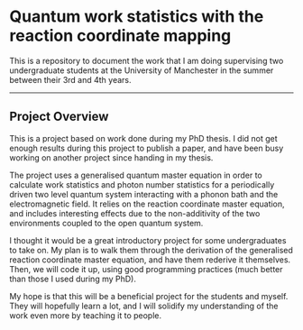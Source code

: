 # Quantum work statistics with the reaction coordinate mapping

This is a repository to document the work that I am doing supervising two undergraduate students at the University of Manchester in the summer between their 3rd and 4th years.

---

## Project Overview

This is a project based on work done during my PhD thesis. I did not get enough results during this project to publish a paper, and have been busy working on another project since handing in my thesis. 

The project uses a generalised quantum master equation in order to calculate work statistics and photon number statistics for a periodically driven two level quantum system interacting with a phonon bath and the electromagnetic field. It relies on the reaction coordinate master equation, and includes interesting effects due to the non-additivity of the two environments coupled to the open quantum system.

I thought it would be a great introductory project for some undergraduates to take on. My plan is to walk them through the derivation of the generalised reaction coordinate master equation, and have them rederive it themselves. Then, we will code it up, using good programming practices (much better than those I used during my PhD).

My hope is that this will be a beneficial project for the students and myself. They will hopefully learn a lot, and I will solidify my understanding of the work even more by teaching it to people. 